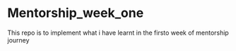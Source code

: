 # Mentorship_week_one
This repo is to implement what i have learnt in the firsto week of mentorship journey
